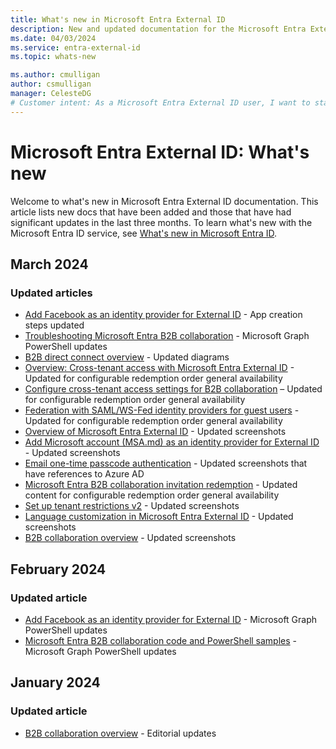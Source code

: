 ```yaml
---
title: What's new in Microsoft Entra External ID
description: New and updated documentation for the Microsoft Entra External ID.
ms.date: 04/03/2024
ms.service: entra-external-id
ms.topic: whats-new

ms.author: cmulligan
author: csmulligan
manager: CelesteDG
# Customer intent: As a Microsoft Entra External ID user, I want to stay updated on the new documentation and significant updates, so that I can stay informed about the changes and improvements in the service.
---
```


# Microsoft Entra External ID: What's new

Welcome to what's new in Microsoft Entra External ID documentation. This article lists new docs that have been added and those that have had significant updates in the last three months. To learn what's new with the Microsoft Entra ID service, see [What's new in Microsoft Entra ID](~/fundamentals/whats-new.md).

## March 2024

### Updated articles

- [Add Facebook as an identity provider for External ID](facebook-federation.md) - App creation steps updated
- [Troubleshooting Microsoft Entra B2B collaboration](troubleshoot.md) - Microsoft Graph PowerShell updates
- [B2B direct connect overview](b2b-direct-connect-overview.md) - Updated diagrams
- [Overview: Cross-tenant access with Microsoft Entra External ID](cross-tenant-access-overview.md) - Updated for configurable redemption order general availability
- [Configure cross-tenant access settings for B2B collaboration](cross-tenant-access-settings-b2b-collaboration.yml) – Updated for configurable redemption order general availability
- [Federation with SAML/WS-Fed identity providers for guest users](direct-federation.md) - Updated for configurable redemption order general availability
- [Overview of Microsoft Entra External ID](external-identities-overview.md) - Updated screenshots
- [Add Microsoft account (MSA.md) as an identity provider for External ID](microsoft-account.md) - Updated screenshots
- [Email one-time passcode authentication](one-time-passcode.md) - Updated screenshots that have references to Azure AD
- [Microsoft Entra B2B collaboration invitation redemption](redemption-experience.md) - Updated content for configurable redemption order general availability
- [Set up tenant restrictions v2](tenant-restrictions-v2.md) - Updated screenshots
- [Language customization in Microsoft Entra External ID](user-flow-customize-language.md) - Updated screenshots
- [B2B collaboration overview](what-is-b2b.md) - Updated screenshots


## February 2024

### Updated article

- [Add Facebook as an identity provider for External ID](facebook-federation.md) - Microsoft Graph PowerShell updates
- [Microsoft Entra B2B collaboration code and PowerShell samples](code-samples.md) - Microsoft Graph PowerShell updates

## January 2024

### Updated article

- [B2B collaboration overview](what-is-b2b.md) - Editorial updates


